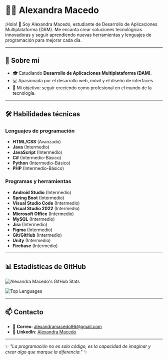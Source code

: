 # 👩‍💻 Alexandra Macedo

¡Hola! 👋 Soy Alexandra Macedo, estudiante de Desarrollo de Aplicaciones Multiplataforma (DAM). Me encanta crear soluciones tecnológicas innovadoras y seguir aprendiendo nuevas herramientas y lenguajes de programación para mejorar cada día.

---

## 🌟 Sobre mí

- 🎓 Estudiando **Desarrollo de Aplicaciones Multiplataforma (DAM)**.
- 💻 Apasionada por el desarrollo web, móvil y el diseño de interfaces.
- 🎯 Mi objetivo: seguir creciendo como profesional en el mundo de la tecnología.

---

## 🛠️ Habilidades técnicas

### Lenguajes de programación
- **HTML/CSS** (Avanzado)
- **Java** (Intermedio)
- **JavaScript** (Intermedio)
- **C#** (Intermedio-Básico)
- **Python** (Intermedio-Básico)
- **PHP** (Intermedio-Básico)

### Programas y herramientas
- **Android Studio** (Intermedio)
- **Spring Boot** (Intermedio)
- **Visual Studio Code** (Intermedio)
- **Visual Studio 2022** (Intermedio)
- **Microsoft Office** (Intermedio)
- **MySQL** (Intermedio)
- **Jira** (Intermedio)
- **Figma** (Intermedio)
- **Git/GitHub** (Intermedio)
- **Unity** (Intermedio)
- **Firebase** (Intermedio)

---

## 📊 Estadísticas de GitHub

![Alexandra Macedo's GitHub Stats](https://github-readme-stats.vercel.app/api?username=tu-usuario&show_icons=true&theme=radical)

![Top Lenguages](https://github-readme-stats.vercel.app/api/top-langs/?username=tu-usuario&layout=compact&theme=radical)

---

## 📫 Contacto

- 📧 **Correo**: alexandramacedo96@gmail.com
- 💼 **LinkedIn**: [Alexandra Macedo](https://www.linkedin.com/in/alexandra-macedo-cotrina/)

---

✨ _"La programación no es solo código, es la capacidad de imaginar y crear algo que marque la diferencia."_ ✨
